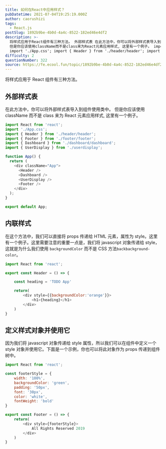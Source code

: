 ```yaml
---
title: 如何在React中应用样式？
pubDatetime: 2021-07-04T19:25:19.000Z
author: caorushizi
tags:
  - React.js
postSlug: 1892b9be-4b0d-4a4c-8522-182ed46e4df2
description: >-
  将样式应用于React组件有三种方法。 外部样式表 在此方法中，你可以将外部样式表导入到组件使用类中。
  但是你应该使用className而不是class来为React元素应用样式, 这里有一个例子。 import React from 'react';
  import './App.css'; import { Header } from './header/header'; import { Fo
difficulty: 2
questionNumber: 322
source: https://fe.ecool.fun/topic/1892b9be-4b0d-4a4c-8522-182ed46e4df2
---
```


将样式应用于 React 组件有三种方法。

## 外部样式表

在此方法中，你可以将外部样式表导入到组件使用类中。 但是你应该使用 className 而不是 class 来为 React 元素应用样式, 这里有一个例子。

```react.js
import React from 'react';
import './App.css';
import { Header } from './header/header';
import { Footer } from './footer/footer';
import { Dashboard } from './dashboard/dashboard';
import { UserDisplay } from './userdisplay';

function App() {
  return (
    <div className="App">
      <Header />
      <Dashboard />
      <UserDisplay />
      <Footer />
    </div>
  );
}

export default App;
```

## 内联样式

在这个方法中，我们可以直接将 props 传递给 HTML 元素，属性为 style。这里有一个例子。这里需要注意的重要一点是，我们将 javascript 对象传递给 style，这就是为什么我们使用 `backgroundColor` 而不是 CSS 方法`backbackground-color`。

```react.js
import React from 'react';

export const Header = () => {

    const heading = 'TODO App'

    return(
        <div style={{backgroundColor:'orange'}}>
            <h1>{heading}</h1>
        </div>
    )
}
```

## 定义样式对象并使用它

因为我们将 javascript 对象传递给 style 属性，所以我们可以在组件中定义一个 style 对象并使用它。下面是一个示例，你也可以将此对象作为 props 传递到组件树中。

```react.js
import React from 'react';

const footerStyle = {
    width: '100%',
    backgroundColor: 'green',
    padding: '50px',
    font: '30px',
    color: 'white',
    fontWeight: 'bold'
}

export const Footer = () => {
    return(
        <div style={footerStyle}>
            All Rights Reserved 2019
        </div>
    )
}
```
